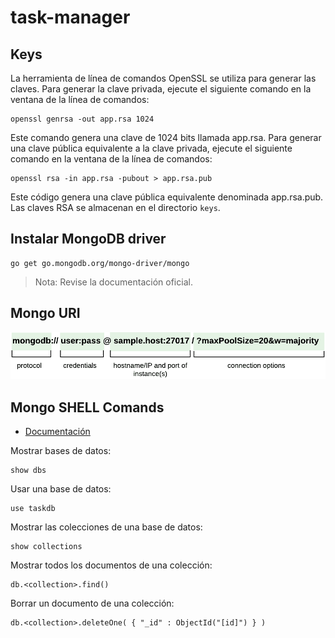 # task-manager

## Keys

La herramienta de línea de comandos OpenSSL se utiliza para generar las claves. Para generar la clave privada, ejecute el siguiente comando en la ventana de la línea de comandos:
```console
openssl genrsa -out app.rsa 1024
```
Este comando genera una clave de 1024 bits llamada app.rsa. Para generar una clave pública equivalente a la clave privada, ejecute el siguiente comando en la ventana de la línea de comandos:
```console
openssl rsa -in app.rsa -pubout > app.rsa.pub
```
Este código genera una clave pública equivalente denominada app.rsa.pub. Las claves RSA se almacenan en el directorio `keys`.

## Instalar MongoDB driver
```console
go get go.mongodb.org/mongo-driver/mongo
```
> Nota: Revise la documentación oficial.

## Mongo URI
![connection uri parts](connection_uri_parts.png)

## Mongo SHELL Comands

* [Documentación](https://www.mongodb.com/docs/manual/reference/mongo-shell/)

Mostrar bases de datos:
```console
show dbs
```

Usar una base de datos:
```console
use taskdb
```

Mostrar las colecciones de una base de datos:
```console
show collections
```

Mostrar todos los documentos de una colección:
```console
db.<collection>.find()
```

Borrar un documento de una colección:
```console
db.<collection>.deleteOne( { "_id" : ObjectId("[id]") } )
```